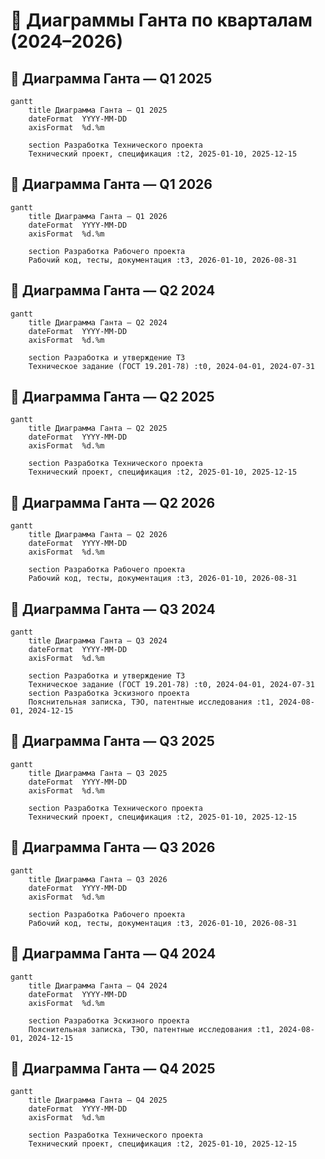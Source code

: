 # 📆 Диаграммы Ганта по кварталам (2024–2026)

## 📅 Диаграмма Ганта — Q1 2025
```mermaid
gantt
    title Диаграмма Ганта — Q1 2025
    dateFormat  YYYY-MM-DD
    axisFormat  %d.%m

    section Разработка Технического проекта
    Технический проект, спецификация :t2, 2025-01-10, 2025-12-15
```

## 📅 Диаграмма Ганта — Q1 2026
```mermaid
gantt
    title Диаграмма Ганта — Q1 2026
    dateFormat  YYYY-MM-DD
    axisFormat  %d.%m

    section Разработка Рабочего проекта
    Рабочий код, тесты, документация :t3, 2026-01-10, 2026-08-31
```

## 📅 Диаграмма Ганта — Q2 2024
```mermaid
gantt
    title Диаграмма Ганта — Q2 2024
    dateFormat  YYYY-MM-DD
    axisFormat  %d.%m

    section Разработка и утверждение ТЗ
    Техническое задание (ГОСТ 19.201-78) :t0, 2024-04-01, 2024-07-31
```

## 📅 Диаграмма Ганта — Q2 2025
```mermaid
gantt
    title Диаграмма Ганта — Q2 2025
    dateFormat  YYYY-MM-DD
    axisFormat  %d.%m

    section Разработка Технического проекта
    Технический проект, спецификация :t2, 2025-01-10, 2025-12-15
```

## 📅 Диаграмма Ганта — Q2 2026
```mermaid
gantt
    title Диаграмма Ганта — Q2 2026
    dateFormat  YYYY-MM-DD
    axisFormat  %d.%m

    section Разработка Рабочего проекта
    Рабочий код, тесты, документация :t3, 2026-01-10, 2026-08-31
```

## 📅 Диаграмма Ганта — Q3 2024
```mermaid
gantt
    title Диаграмма Ганта — Q3 2024
    dateFormat  YYYY-MM-DD
    axisFormat  %d.%m

    section Разработка и утверждение ТЗ
    Техническое задание (ГОСТ 19.201-78) :t0, 2024-04-01, 2024-07-31
    section Разработка Эскизного проекта
    Пояснительная записка, ТЭО, патентные исследования :t1, 2024-08-01, 2024-12-15
```

## 📅 Диаграмма Ганта — Q3 2025
```mermaid
gantt
    title Диаграмма Ганта — Q3 2025
    dateFormat  YYYY-MM-DD
    axisFormat  %d.%m

    section Разработка Технического проекта
    Технический проект, спецификация :t2, 2025-01-10, 2025-12-15
```

## 📅 Диаграмма Ганта — Q3 2026
```mermaid
gantt
    title Диаграмма Ганта — Q3 2026
    dateFormat  YYYY-MM-DD
    axisFormat  %d.%m

    section Разработка Рабочего проекта
    Рабочий код, тесты, документация :t3, 2026-01-10, 2026-08-31
```

## 📅 Диаграмма Ганта — Q4 2024
```mermaid
gantt
    title Диаграмма Ганта — Q4 2024
    dateFormat  YYYY-MM-DD
    axisFormat  %d.%m

    section Разработка Эскизного проекта
    Пояснительная записка, ТЭО, патентные исследования :t1, 2024-08-01, 2024-12-15
```

## 📅 Диаграмма Ганта — Q4 2025
```mermaid
gantt
    title Диаграмма Ганта — Q4 2025
    dateFormat  YYYY-MM-DD
    axisFormat  %d.%m

    section Разработка Технического проекта
    Технический проект, спецификация :t2, 2025-01-10, 2025-12-15
```

